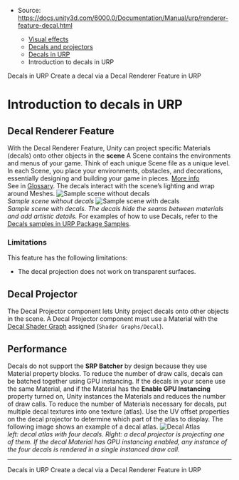 * Source: https://docs.unity3d.com/6000.0/Documentation/Manual/urp/renderer-feature-decal.html

  * [Visual effects](https://docs.unity3d.com/6000.0/Documentation/Manual/visual-effects.html)
  * [Decals and projectors](https://docs.unity3d.com/6000.0/Documentation/Manual/visual-effects-decals.html)
  * [Decals in URP](https://docs.unity3d.com/6000.0/Documentation/Manual/urp/renderer-feature-decal-landing.html)
  * Introduction to decals in URP


[](https://docs.unity3d.com/6000.0/Documentation/Manual/urp/renderer-feature-decal-landing.html)
Decals in URP
[](https://docs.unity3d.com/6000.0/Documentation/Manual/urp/renderer-feature-decal-create.html)
Create a decal via a Decal Renderer Feature in URP
# Introduction to decals in URP
## Decal Renderer Feature
With the Decal Renderer Feature, Unity can project specific Materials (decals) onto other objects in the **scene** A Scene contains the environments and menus of your game. Think of each unique Scene file as a unique level. In each Scene, you place your environments, obstacles, and decorations, essentially designing and building your game in pieces. [More info](https://docs.unity3d.com/6000.0/Documentation/Manual/CreatingScenes.html)  
See in [Glossary](https://docs.unity3d.com/6000.0/Documentation/Manual/Glossary.html#Scene). The decals interact with the scene’s lighting and wrap around Meshes.
![Sample scene without decals](https://docs.unity3d.com/6000.0/Documentation/uploads/urp/decal/decal-sample-without.png)  
_Sample scene without decals_
![Sample scene with decals](https://docs.unity3d.com/6000.0/Documentation/uploads/urp/decal/decal-sample-with.png)  
_Sample scene with decals. The decals hide the seams between materials and add artistic details._
For examples of how to use Decals, refer to the [Decals samples in URP Package Samples](https://docs.unity3d.com/6000.0/Documentation/Manual/urp/package-sample-urp-package-samples.html#decals).
### Limitations
This feature has the following limitations:
  * The decal projection does not work on transparent surfaces.


## Decal Projector
The Decal Projector component lets Unity project decals onto other objects in the scene. A Decal Projector component must use a Material with the [Decal Shader Graph](https://docs.unity3d.com/6000.0/Documentation/Manual/urp/decal-shader.html) assigned (`Shader Graphs/Decal`).
## Performance
Decals do not support the **SRP Batcher** by design because they use Material property blocks. To reduce the number of draw calls, decals can be batched together using GPU instancing. If the decals in your scene use the same Material, and if the Material has the **Enable GPU Instancing** property turned on, Unity instances the Materials and reduces the number of draw calls.
To reduce the number of Materials necessary for decals, put multiple decal textures into one texture (atlas). Use the UV offset properties on the decal projector to determine which part of the atlas to display.
The following image shows an example of a decal atlas.
![Decal Atlas](https://docs.unity3d.com/6000.0/Documentation/uploads/urp/decal/decal-atlas.png)   
_left: decal atlas with four decals. Right: a decal projector is projecting one of them. If the decal Material has GPU instancing enabled, any instance of the four decals is rendered in a single instanced draw call._
* * *
[](https://docs.unity3d.com/6000.0/Documentation/Manual/urp/renderer-feature-decal-landing.html)
Decals in URP
[](https://docs.unity3d.com/6000.0/Documentation/Manual/urp/renderer-feature-decal-create.html)
Create a decal via a Decal Renderer Feature in URP
